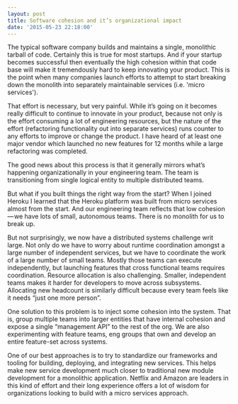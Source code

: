 ```yaml
---
layout: post
title: Software cohesion and it’s organizational impact
date: '2015-05-23 22:18:00'
---
```


The typical software company builds and maintains a single, monolithic tarball of code. Certainly this is true for most startups. And if your startup becomes successful then eventually the high cohesion within that code base will make it tremendously hard to keep innovating your product. This is the point when many companies launch efforts to attempt to start breaking down the monolith into separately maintainable services (i.e. 'micro services'). 

That effort is necessary, but very painful. While it’s going on it becomes really difficult to continue to innovate in your product, because not only is the effort consuming a lot of engineering resources, but the nature of the effort (refactoring functionality out into separate services) runs counter to any efforts to improve or change the product. I have heard of at least one major vendor which launched no new features for 12 months while a large refactoring was completed.

The good news about this process is that it generally mirrors what’s happening organizationally in your engineering team. The team is transitioning from single logical entity to multiple distributed teams. 

But what if you built things the right way from the start? When I joined Heroku I learned that the Heroku platform was built from micro services almost from the start. And our engineering team reflects that low cohesion — we have lots of small, autonomous teams. There is no monolith for us to break up.

But not surprisingly, we now have a distributed systems challenge writ large. Not only do we have to worry about runtime coordination amongst a large number of independent services, but we have to coordinate the work of a large number of small teams. Mostly those teams can execute independently, but launching features that cross functional teams requires coordination. Resource allocation is also challenging. Smaller, independent teams makes it harder for developers to move across subsystems. Allocating new headcount is similarly difficult because every team feels like it needs “just one more person”. 

One solution to this problem is to inject some cohesion into the system. That is, group multiple teams into larger entities that have internal cohesion and expose a single “management API” to the rest of the org. We are also experimenting with feature teams, eng groups that own and develop an entire feature-set across systems.

One of our best approaches is to try to standardize our frameworks and tooling for building, deploying, and integrating new services. This helps make new service development much closer to traditional new module development for a monolithic application. Netflix and Amazon are leaders in this kind of effort and their long experience offers a lot of wisdom for organizations looking to build with a micro services approach.